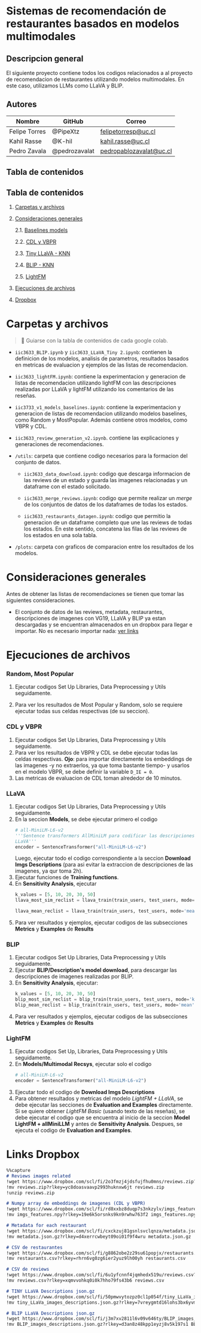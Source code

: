 # Sistemas de recomendación de restaurantes basados en modelos multimodales
## Descripcion general
El siguiente proyecto contiene todos los codigos relacionados a al proyecto de recomendacion
de restaurantes utilizando modelos multimodales. En este caso, utilizamos LLMs como LLaVA y BLIP.

## Autores
| Nombre         | GitHub          | Correo                  |
|----------------|-----------------|-------------------------|
| Felipe Torres  | @PipeXtz        | felipetorresp@uc.cl |
| Kahil Rasse    | @K-hil          | kahil.rasse@uc.cl   |
| Pedro Zavala   | @pedrozavalat   | pedropablozavalat@uc.cl  |

## Tabla de contenidos
## Tabla de contenidos
1. [Carpetas y archivos](#carpetas-y-archivos)
2. [Consideraciones generales](#consideraciones-generales)
    
    2.1. [Baselines models](#random-most-popular)
    
    2.2. [CDL y VBPR](#cdl-y-vbpr)
    
    2.3. [Tiny LLaVA - KNN](#llava)
    
    2.4. [BLIP - KNN](#blip)
    
    2.5. [LightFM](#lightfm)
    
3. [Ejecuciones de archivos](#ejecuciones-de-archivos)
4. [Dropbox](#links-dropbox)


# Carpetas y archivos
> 📌  Guiarse con la tabla de contenidos de cada google colab.
* `iic3633_BLIP.ipynb` y `iic3633_LLaVA_Tiny 2.ipynb`: contienen la definicion de los modelos, analisis de parametros, resultados basados en metricas de evaluacion y ejemplos de las listas de recomendacion. 

* `iic3633_lightFM.ipynb`: contiene la experimentacion y generacion de listas de recomendacion utilizando lightFM con las descripciones realizadas por LLaVA y lightFM utilizando los comentarios de las reseñas. 

* `iic3733_v1_models_baselines.ipynb`: contiene la experimentacion y generacion de listas de recomendacion utilizando modelos baselines, como Random y MostPopular. Además contiene otros modelos, como VBPR y CDL. 

* `iic3633_review_generation_v2.ipynb`. contiene las explicaciones y generaciones de recomendaciones. 


* `/utils`: carpeta que contiene codigo necesarios para la formacion del conjunto de datos.
    * `iic3633_data_download.ipynb`: codigo que descarga informacion de las reviews de un estado y  guarda las imagenes relacionadas y un dataframe con el estado solicitado. 

    * `iic3633_merge_reviews.ipynb`: codigo que permite realizar un *merge* de los conjuntos de datos de los dataframes de todas los estados. 
    
    * `iic3633_restaurants_datagen.ipynb`: codigo que permitio la generacion de un dataframe completo que une las reviews de todas los estados. En este sentido, concatena las filas de las reviews de los estados en una sola tabla. 
    
* `/plots`: carpeta con graficos de comparacion entre los resultados de los modelos.

# Consideraciones generales
Antes de obtener las listas de recomendaciones se tienen que tomar las siguientes consideraciones. 
*  El conjunto de datos de las reviews, metadata, restaurantes, descripciones de imagenes con VG19, LLaVA y BLIP ya
estan descargadas y se encuentran almacenados en un dropbox para llegar e importar. No es necesario importar nada: [ver links](#links-dropbox)

# Ejecuciones de archivos
### Random, Most Popular
1. Ejecutar codigos Set Up Libraries, Data Preprocessing y Utils seguidamente. 

2. Para ver los resultados de Most Popular y Random, solo se requiere ejecutar todas sus celdas respectivas (de su seccion).  


### CDL y VBPR
1. Ejecutar codigos Set Up Libraries, Data Preprocessing y Utils seguidamente. 
2. Para ver los resultados de VBPR y CDL se debe ejecutar todas las celdas respectivas. **Ojo**: para importar directamente los embeddings de las imagenes -y no extraerlos, ya que toma bastante tiempo- y usarlos en el modelo VBPR, se 
debe definir la variable `D_IE = 0`. 
3. Las metricas de evaluacion de CDL toman alrededor de 10 minutos. 

### LLaVA 
1. Ejecutar codigos Set Up Libraries, Data Preprocessing y Utils seguidamente. 
2. En la seccion **Models**, se debe ejecutar primero el codigo 
    ```python
    # all-MiniLM-L6-v2
    '''Sentence transformers AllMiniLM para codificar las descripciones hecha por 
    LLaVA'''
    encoder = SentenceTransformer("all-MiniLM-L6-v2")
    ```
    Luego, ejecutar todo el codigo correspondiente a la seccion **Download Imgs Descriptions** (para asi evitar la extraccion de descripciones de las imagenes, ya qur toma 2h). 
3. Ejecutar funciones de **Training functions**. 
4. En **Sensitivity Analysis**, ejecutar
    ```python
    k_values = [5, 10, 20, 30, 50]
    llava_most_sim_reclist = llava_train(train_users, test_users, mode='knn', k_values=k_values)
    ```
    ```python
    llava_mean_reclist = llava_train(train_users, test_users, mode='mean', k_values=k_values)
    ```
5. Para ver resultados y ejemplos, ejecutar codigos de las subsecciones **Metrics** y **Examples** de **Results**

### BLIP

1. Ejecutar codigos Set Up Libraries, Data Preprocessing y Utils seguidamente. 
2. Ejecutar **BLIP/Description's model download**, para descargar las descripciones de imagenes realizadas por BLIP. 
3. En **Sensitivity Analysis**, ejecutar:
    ```python
    k_values = [5, 10, 20, 30, 50]
    blip_most_sim_reclist = blip_train(train_users, test_users, mode='knn', k_values=k_values)
    blip_mean_reclist = blip_train(train_users, test_users, mode='mean', k_values=k_values)
    ```
4. Para ver resultados y ejemplos, ejecutar codigos de las subsecciones **Metrics** y **Examples** de **Results**

### LightFM
1. Ejecutar codigos Set Up, Libraries, Data Preprocessing y Utils seguidamente. 
2. En **Models/Multimodal Recsys**, ejecutar solo el codigo
    ```python 
    # all-MiniLM-L6-v2
    encoder = SentenceTransformer("all-MiniLM-L6-v2")
    ```
3. Ejecutar todo el codigo de **Download Imgs Descriptions**
4. Para obtener resultados y metricas del modelo *LightFM + LLaVA*, se debe ejecutar las secciones de **Evaluation and Examples** directamente.
    Si se quiere obtener *LightFM Basic* (usando texto de las reseñas), se debe ejecutar el codigo que se encuentra al inicio de la seccion **Model LightFM + allMiniLLM** y antes de **Sensitivity Analysis**. Despues, se ejecuta el codigo de **Evaluation and Examples**. 



# Links Dropbox
```markdown
%%capture
# Reviews images related
!wget https://www.dropbox.com/scl/fi/2o3fmzj4jdsfujfhu0mns/reviews.zip?rlkey=yc8doasvaavp2993huknxw6jt&st=3e3bpy5q&dl=0
!mv reviews.zip?rlkey=yc8doasvaavp2993huknxw6jt reviews.zip
!unzip reviews.zip
```
```markdown
# Numpy array de embeddings de imagenes (CDL y VBPR)
!wget https://www.dropbox.com/scl/fi/rd8xxbz8duqp7s3nkzylv/imgs_features.npy?rlkey=19e6k5orsnks9kn9rwhw763f2&st=9mn8cev0&dl=0
!mv imgs_features.npy?rlkey=19e6k5orsnks9kn9rwhw763f2 imgs_features.npy
```
```markdown
# Metadata for each restaurant
!wget https://www.dropbox.com/scl/fi/cxckzuj81gsnlsvclqnza/metadata.json.gz?rlkey=d4xerrcwbeyt09oi01f9f4wru&st=sv6cnpzh&dl=0
!mv metadata.json.gz?rlkey=d4xerrcwbeyt09oi01f9f4wru metadata.json.gz
```
```markdown
# CSV de restaurantes
!wget https://www.dropbox.com/scl/fi/g8862obe2z29su61popjx/restaurants.csv?rlkey=rhrn6vg0zg6ier2yuz9lh00yh&st=fqh0067i&dl=0
!mv restaurants.csv?rlkey=rhrn6vg0zg6ier2yuz9lh00yh restaurants.csv
```
```markdown
# CSV de reviews 
!wget https://www.dropbox.com/scl/fi/6u1yfcnnf4jqmhedx519u/reviews.csv?rlkey=xqmvvohkq0i0k7hho79fs43b6&st=ko3q9dnq&dl=0
!mv reviews.csv?rlkey=xqmvvohkq0i0k7hho79fs43b6 reviews.csv
```
```markdown
# TINY LLaVA Descriptions json.gz
!wget https://www.dropbox.com/scl/fi/50pmwvytozpz0cl1p054f/tiny_LLaVa_images_descriptions.json.gz?rlkey=7vreygmtd16lohs3bx6yvmwdk&st=9568qz84&dl=0
!mv tiny_LLaVa_images_descriptions.json.gz?rlkey=7vreygmtd16lohs3bx6yvmwdk tiny_LLaVa_images_descriptions.json.gz
```
```markdown
# BLIP LLaVA Descriptions json.gz
!wget https://www.dropbox.com/scl/fi/j3m7xv2811l6v09v646ty/BLIP_images_descriptions.json.gz?rlkey=d3an8z48kpp1eyzj8v5k197s1&st=c7t76xpf&dl=0
!mv BLIP_images_descriptions.json.gz?rlkey=d3an8z48kpp1eyzj8v5k197s1 BLIP_images_descriptions.json.gz
```
